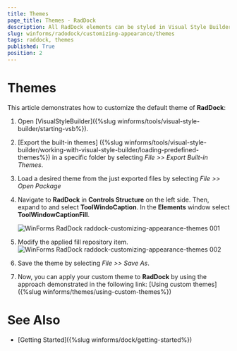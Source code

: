 ```yaml
---
title: Themes
page_title: Themes - RadDock
description: All RadDock elements can be styled in Visual Style Builder. This article shows how you can change the tooWindows caption.
slug: winforms/radodock/customizing-appearance/themes
tags: raddock, themes
published: True
position: 2 
---
```


# Themes

This article demonstrates how to customize the default theme of **RadDock**:

1. Open [VisualStyleBuilder]({%slug winforms/tools/visual-style-builder/starting-vsb%}).

1. [Export the built-in themes] ({%slug winforms/tools/visual-style-builder/working-with-visual-style-builder/loading-predefined-themes%}) in a specific folder by selecting *File >> Export Built-in Themes*.

1. Load a desired theme from the just exported files by selecting *File >> Open Package*

1. Navigate to __RadDock__ in **Controls Structure** on the left side. Then, expand to and select __ToolWindoCaption__. In the **Elements** window select __ToolWindowCaptionFill__.

    ![WinForms RadDock raddock-customizing-appearance-themes 001](images/raddock-customizing-appearance-themes001.png)

1. Modify the applied fill repository item.
    ![WinForms RadDock raddock-customizing-appearance-themes 002](images/raddock-customizing-appearance-themes002.png)

1. Save the theme by selecting *File >> Save As*.

1. Now, you can apply your custom theme to __RadDock__ by using the approach demonstrated in the following link: [Using custom themes]({%slug winforms/themes/using-custom-themes%})

# See Also

* [Getting Started]({%slug winforms/dock/getting-started%})
 

